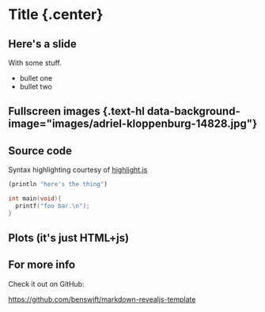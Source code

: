 <!--
 !-- Copyright (C) 2017  Ben Swift
 !--
 !-- Permission is hereby granted, free of charge, to any person obtaining a copy
 !-- of this software and associated documentation files (the "Software"), to deal
 !-- in the Software without restriction, including without limitation the rights
 !-- to use, copy, modify, merge, publish, distribute, sublicense, and/or sell
 !-- copies of the Software, and to permit persons to whom the Software is
 !-- furnished to do so, subject to the following conditions:
 !-- The above copyright notice and this permission notice shall be included in
 !-- all copies or substantial portions of the Software.
 !--
 !-- THE SOFTWARE IS PROVIDED "AS IS", WITHOUT WARRANTY OF ANY KIND, EXPRESS OR
 !-- IMPLIED, INCLUDING BUT NOT LIMITED TO THE WARRANTIES OF MERCHANTABILITY,
 !-- FITNESS FOR A PARTICULAR PURPOSE AND NONINFRINGEMENT. IN NO EVENT SHALL THE
 !-- AUTHORS OR COPYRIGHT HOLDERS BE LIABLE FOR ANY CLAIM, DAMAGES OR OTHER
 !-- LIABILITY, WHETHER IN AN ACTION OF CONTRACT, TORT OR OTHERWISE, ARISING FROM,
 !-- OUT OF OR IN CONNECTION WITH THE SOFTWARE OR THE USE OR OTHER DEALINGS IN
 !-- THE SOFTWARE.
  -->

# Title {.center}

## Here's a slide

With some stuff.

- bullet one
- bullet two

## Fullscreen images {.text-hl data-background-image="images/adriel-kloppenburg-14828.jpg"}

## Source code

Syntax highlighting courtesy of [highlight.js](https://highlightjs.org/)

```scheme
(println "here's the thing")
```

```c
int main(void){
  printf("foo bar.\n");
}
```

## Plots (it's just HTML+js)

<div id="tester" style="width=90vw; height=50vh;"></div>

<script src="./js/plotly-latest.min.js"></script>
<script>
TESTER = document.getElementById('tester');

Plotly.plot( TESTER, [{
    x: [1, 2, 3, 4, 5],
    y: [1, 2, 4, 8, 16] }], { 
    margin: { t: 0 } } );
</script>

## For more info

Check it out on GitHub:

<https://github.com/benswift/markdown-revealjs-template>


